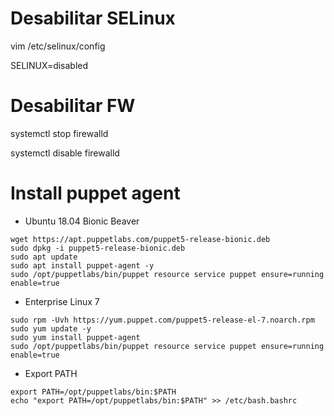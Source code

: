 # Desabilitar SELinux
vim /etc/selinux/config

SELINUX=disabled

# Desabilitar FW
systemctl stop firewalld

systemctl disable firewalld

# Install puppet agent
- Ubuntu 18.04 Bionic Beaver
```
wget https://apt.puppetlabs.com/puppet5-release-bionic.deb
sudo dpkg -i puppet5-release-bionic.deb 
sudo apt update 
sudo apt install puppet-agent -y 
sudo /opt/puppetlabs/bin/puppet resource service puppet ensure=running enable=true
```
- Enterprise Linux 7
```
sudo rpm -Uvh https://yum.puppet.com/puppet5-release-el-7.noarch.rpm
sudo yum update -y
sudo yum install puppet-agent
sudo /opt/puppetlabs/bin/puppet resource service puppet ensure=running enable=true
```
- Export PATH

```
export PATH=/opt/puppetlabs/bin:$PATH
echo "export PATH=/opt/puppetlabs/bin:$PATH" >> /etc/bash.bashrc
```
